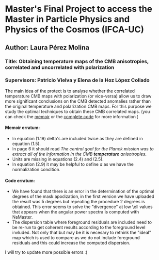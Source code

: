 # Master's Final Project to access the Master in Particle Physics and Physics of the Cosmos (IFCA-UC) 


## Author: Laura Pérez Molina

### Title: Obtaining temperature maps of the CMB anisotropies, correlated and uncorrelated with polarization

### Supervisors: Patricio Vielva y Elena de la Hoz López Collado



The main idea of the protect is to analyse whether the correlated temperature CMB maps with polarization (or vice-versa) allow us to draw more significant conclusions on the CMB detected anomalies rather than the original temperature and polarization CMB maps. For this purpose we study the optimal techniques to obtain these CMB correlated maps. (you can check the <a href="https://laupm.github.io/TFM-Correlated_CMB_maps/PerezMolinaLaura_TFM.pdf">memoir</a> or the <a href="https://laupm.github.io/TFM-Correlated_CMB_maps/TFM_Correlated_CMB_maps.html">complete code</a> for more information )

#### Memoir erratum:
  - In equation (1.19) delta's are included twice as they are defined in equation (1.5).
  - In page 6 it should read _The central goal for the Planck mission was to extract all of the information in the CMB **temperature** anisotropies_.
  - Units are missing in equations (2.4) and (2.5).
  - In equation (2.9) it may be helpful to define _a_ as we have the normalization condition. 

#### Code erratum:

  - We have found that there is an error in the determination of the optimal degrees of the mask apodization, in the first version we have uploaded the result was 5 degrees but repeating the procedure 2 degrees is obtained. This error seems to solve the "divergence" at low \ell values that appears when the angular power spectra is computed with NaMaster.
  - The dispersion table where foreground residuals are included need to be re-run to get coherent results according to the foreground level invluded. Not only that but may be it is necesary to rethink the "ideal" map which is used to compare as we do not include foreground residuals and this could increase the computed dispersion.

I will try to update more possible errors :)
